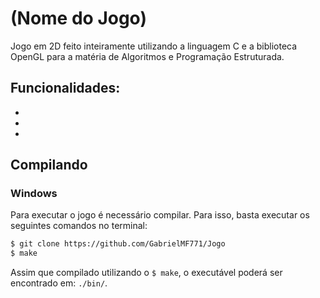 # (Nome do Jogo)
Jogo em 2D feito inteiramente utilizando a linguagem C e a biblioteca OpenGL para a matéria de Algoritmos e Programação Estruturada.

## Funcionalidades:
- 
- 
- 

## Compilando

### Windows

Para executar o jogo é necessário compilar. Para isso, basta executar os seguintes comandos no terminal:

```bash
$ git clone https://github.com/GabrielMF771/Jogo
$ make
```

Assim que compilado utilizando o `$ make`, o executável poderá ser encontrado em: `./bin/`.